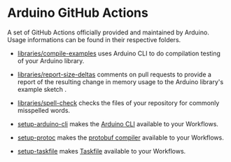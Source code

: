 # Arduino GitHub Actions

A set of GitHub Actions officially provided and maintained by Arduino. Usage
informations can be found in their respective folders.

* [libraries/compile-examples](./libraries/compile-examples) uses Arduino CLI to
do compilation testing of your Arduino library.

* [libraries/report-size-deltas](./libraries/report-size-deltas) comments on
pull requests to provide a report of the resulting change in memory usage to the
Arduino library's example sketch .

* [libraries/spell-check](./libraries/spell-check) checks the files of your
repository for commonly misspelled words.

* [setup-arduino-cli](https://github.com/arduino/setup-arduino-cli) makes the
[Arduino CLI](https://github.com/Arduino/arduino-cli)
available to your Workflows.

* [setup-protoc](https://github.com/arduino/setup-protoc) makes the
[protobuf compiler](https://github.com/protocolbuffers/protobuf)
available to your Workflows.

* [setup-taskfile](./setup-taskfile) makes [Taskfile](https://taskfile.dev/#/)
available to your Workflows.

